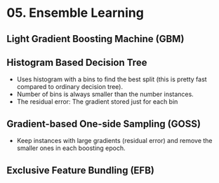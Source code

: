 # 05. Ensemble Learning

## Light Gradient Boosting Machine (GBM)

## Histogram Based Decision Tree
- Uses histogram with a bins to find the best split (this is pretty fast compared to ordinary decision tree).
- Number of bins is always smaller than the number instances.
- The residual error: The gradient stored just for each bin

## Gradient-based One-side Sampling (GOSS)
- Keep instances with large gradients (residual error) and remove the smaller ones in each boosting epoch.

## Exclusive Feature Bundling (EFB)
 